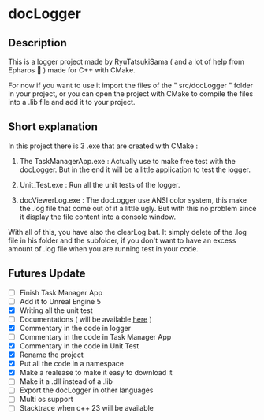 # docLogger

## Description

This is a logger project made by RyuTatsukiSama ( and a lot of help from Epharos 🙏 ) made for C++ with CMake.

For now if you want to use it import the files of the " src/docLogger " folder in your project, or you can open the project with CMake to compile the files into a .lib file and add it to your project.

## Short explanation

In this project there is 3 .exe that are created with CMake :

1. The TaskManagerApp.exe : Actually use to make free test with the docLogger. But in the end it will be a little application to test the logger.

2. Unit_Test.exe : Run all the unit tests of the logger.

3. docViewerLog.exe : The docLogger use ANSI color system, this make the .log file that come out of it a little ugly. But with this no problem since it display the file content into a console window.

With all of this, you have also the clearLog.bat. It simply delete of the .log file in his folder and the subfolder, if you don't want to have an excess amount of .log file when you are running test in your code.

## Futures Update

- [ ] Finish Task Manager App
- [ ] Add it to Unreal Engine 5
- [x] Writing all the unit test
- [ ] Documentations ( will be available [here](https://github.com/RyuTatsukiSama/docLogger/blob/main/Documentation.md) )
- [x] Commentary in the code in logger
- [ ] Commentary in the code in Task Manager App
- [x] Commentary in the code in Unit Test
- [x] Rename the project
- [x] Put all the code in a namespace
- [x] Make a realease to make it easy to download it
- [ ] Make it a .dll instead of a .lib
- [ ] Export the docLogger in other languages
- [ ] Multi os support
- [ ] Stacktrace when c++ 23 will be available
